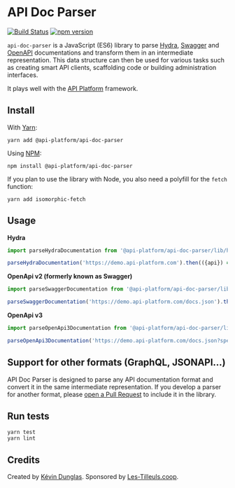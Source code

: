 # API Doc Parser

[![Build Status](https://travis-ci.org/api-platform/api-doc-parser.svg?branch=master)](https://travis-ci.org/api-platform/api-doc-parser)
[![npm version](https://badge.fury.io/js/%40api-platform%2Fapi-doc-parser.svg)](https://badge.fury.io/js/%40api-platform%2Fapi-doc-parser)

`api-doc-parser` is a JavaScript (ES6) library to parse [Hydra](http://hydra-cg.com), [Swagger](https://swagger.io/specification/v2/) and [OpenAPI](https://github.com/OAI/OpenAPI-Specification#the-openapi-specification) documentations and transform them
in an intermediate representation. This data structure can then be used for various tasks such as creating smart API clients,
scaffolding code or building administration interfaces.

It plays well with the [API Platform](https://api-platform.com) framework.

## Install

With [Yarn](https://yarnpkg.com/):

    yarn add @api-platform/api-doc-parser

Using [NPM](https://www.npmjs.com/):

    npm install @api-platform/api-doc-parser

If you plan to use the library with Node, you also need a polyfill for the `fetch` function:

    yarn add isomorphic-fetch

## Usage

**Hydra**
```javascript
import parseHydraDocumentation from '@api-platform/api-doc-parser/lib/hydra/parseHydraDocumentation';

parseHydraDocumentation('https://demo.api-platform.com').then(({api}) => console.log(api));
```

**OpenApi v2 (formerly known as Swagger)**
```javascript
import parseSwaggerDocumentation from '@api-platform/api-doc-parser/lib/swagger/parseSwaggerDocumentation';

parseSwaggerDocumentation('https://demo.api-platform.com/docs.json').then(({api}) => console.log(api));
```

**OpenApi v3**
```javascript
import parseOpenApi3Documentation from '@api-platform/api-doc-parser/lib/openapi3/parseOpenApi3Documentation';

parseOpenApi3Documentation('https://demo.api-platform.com/docs.json?spec_version=3').then(({api}) => console.log(api));
```

## Support for other formats (GraphQL, JSONAPI...)

API Doc Parser is designed to parse any API documentation format and convert it in the same intermediate representation.
If you develop a parser for another format, please [open a Pull Request](https://github.com/api-platform/api-doc-parser/pulls)
to include it in the library.

## Run tests

    yarn test
    yarn lint

## Credits

Created by [Kévin Dunglas](https://dunglas.fr). Sponsored by [Les-Tilleuls.coop](https://les-tilleuls.coop).

